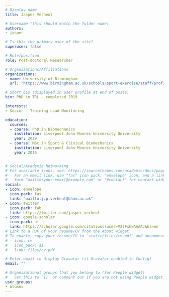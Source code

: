 ```yaml
---
# Display name
title: Jasper Verheul

# Username (this should match the folder name)
authors:
- jasper

# Is this the primary user of the site?
superuser: false

# Role/position
role: Post-doctoral Researcher

# Organizations/Affiliations
organizations:
- name: University of Birmingham
  url: "https://www.birmingham.ac.uk/schools/sport-exercise/staff/profile.aspx?ReferenceId=174541&Name=dr-jasper-verheul"

# Short bio (displayed in user profile at end of posts)
bio: PhD in TRL - completed 2019

interests:
- Soccer - Training Load Monitoring

education:
  courses:
  - course: PhD in Biomechanics
    institution: Liverpool John Moores University University
    year: 2019
  - course: MSc in Sport & Clinical Biomechanics
    institution: Liverpool John Moores University University
    year: 2016


# Social/Academic Networking
# For available icons, see: https://sourcethemes.com/academic/docs/page-builder/#icons
#   For an email link, use "fas" icon pack, "envelope" icon, and a link in the
#   form "mailto:your-email@example.com" or "#contact" for contact widget.
social:
- icon: envelope
  icon_pack: fas
  link: "mailto:j.p.verheul@bham.ac.uk"
- icon: twitter
  icon_pack: fab
  link: https://twitter.com/jasper_verheul
- icon: google-scholar
  icon_pack: ai
  link: https://scholar.google.com/citations?user=V2lFxhwAAAAJ&hl=en
# Link to a PDF of your resume/CV from the About widget.
# To enable, copy your resume/CV to `static/files/cv.pdf` and uncomment the lines below.
# - icon: cv
#   icon_pack: ai
#   link: files/cv.pdf

# Enter email to display Gravatar (if Gravatar enabled in Config)
email: ""

# Organizational groups that you belong to (for People widget)
#   Set this to `[]` or comment out if you are not using People widget.
user_groups:
- Alumni
---
```

